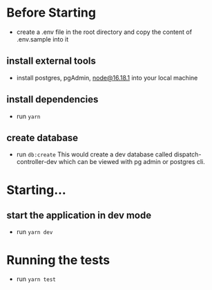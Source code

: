 # Before Starting

- create a .env file in the root directory and copy the content of .env.sample into it

## install external tools

- install postgres, pgAdmin, node@16.18.1 into your local machine

## install dependencies

- run `yarn`

## create database

- run `db:create`
  This would create a dev database called dispatch-controller-dev which can be viewed with pg admin or postgres cli.

# Starting...

## start the application in dev mode

- run `yarn dev`

# Running the tests

- run `yarn test`
